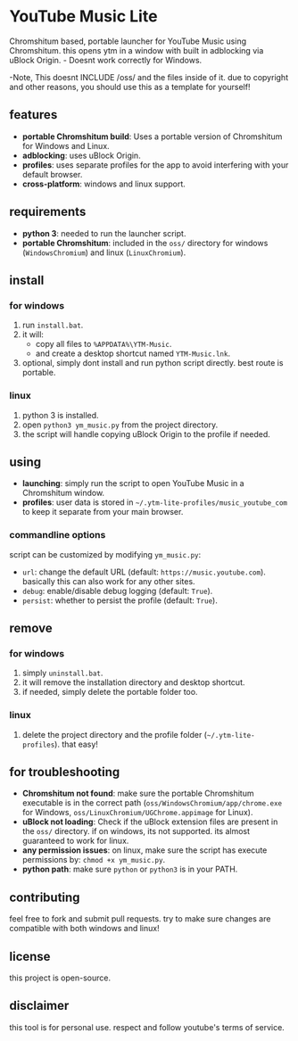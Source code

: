 # YouTube Music Lite

Chromshitum based, portable launcher for YouTube Music using Chromshitum. this opens ytm in a window with built in adblocking via uBlock Origin. - Doesnt work correctly for Windows.

-Note, This doesnt INCLUDE /oss/ and the files inside of it. due to copyright and other reasons, you should use this as a template for yourself!
## features

- **portable Chromshitum build**: Uses a portable version of Chromshitum for Windows and Linux.
- **adblocking**: uses uBlock Origin.
- **profiles**: uses separate profiles for the app to avoid interfering with your default browser.
- **cross-platform**: windows and linux support.

## requirements

- **python 3**: needed to run the launcher script.
- **portable Chromshitum**: included in the `oss/` directory for windows (`WindowsChromium`) and linux (`LinuxChromium`).

## install

### for windows

1. run `install.bat`.
2. it will:
   - copy all files to `%APPDATA%\YTM-Music`.
   - and create a desktop shortcut named `YTM-Music.lnk`.
3. optional, simply dont install and run python script directly. best route is portable.

### linux

1. python 3 is installed.
2. open `python3 ym_music.py` from the project directory.
3. the script will handle copying uBlock Origin to the profile if needed.

## using

- **launching**: simply run the script to open YouTube Music in a Chromshitum window.
- **profiles**: user data is stored in `~/.ytm-lite-profiles/music_youtube_com` to keep it separate from your main browser.

### commandline options

script can be customized by modifying `ym_music.py`:

- `url`: change the default URL (default: `https://music.youtube.com`). basically this can also work for any other sites.
- `debug`: enable/disable debug logging (default: `True`).
- `persist`: whether to persist the profile (default: `True`).

## remove

### for windows

1. simply `uninstall.bat`.
2. it will remove the installation directory and desktop shortcut.
3. if needed, simply delete the portable folder too.

### linux

1. delete the project directory and the profile folder (`~/.ytm-lite-profiles`). that easy!

## for troubleshooting

- **Chromshitum not found**: make sure the portable Chromshitum executable is in the correct path (`oss/WindowsChromium/app/chrome.exe` for Windows, `oss/LinuxChromium/UGChrome.appimage` for Linux).
- **uBlock not loading**: Check if the uBlock extension files are present in the `oss/` directory. if on windows, its not supported. its almost guaranteed to work for linux.
- **any permission issues**: on linux, make sure the script has execute permissions by: `chmod +x ym_music.py`.
- **python path**: make sure `python` or `python3` is in your PATH.

## contributing

feel free to fork and submit pull requests. try to make sure changes are compatible with both windows and linux!

## license

this project is open-source.

## disclaimer


this tool is for personal use. respect and follow youtube's terms of service.


